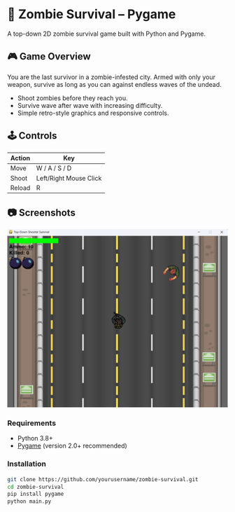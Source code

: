 # 🧟 Zombie Survival – Pygame

A top-down 2D zombie survival game built with Python and Pygame.

## 🎮 Game Overview

You are the last survivor in a zombie-infested city. Armed with only your weapon, survive as long as you can against endless waves of the undead.

- Shoot zombies before they reach you.
- Survive wave after wave with increasing difficulty.
- Simple retro-style graphics and responsive controls.

## 🕹️ Controls

| Action       | Key        |
|--------------|------------|
| Move         | W / A / S / D |
| Shoot        | Left/Right Mouse Click |
| Reload       | R          |

## 📷 Screenshots

![Gameplay Screenshot](img/game_screenshots/1.png)

### Requirements

- Python 3.8+
- [Pygame](https://www.pygame.org/) (version 2.0+ recommended)

### Installation

```bash
git clone https://github.com/yourusername/zombie-survival.git
cd zombie-survival
pip install pygame
python main.py
